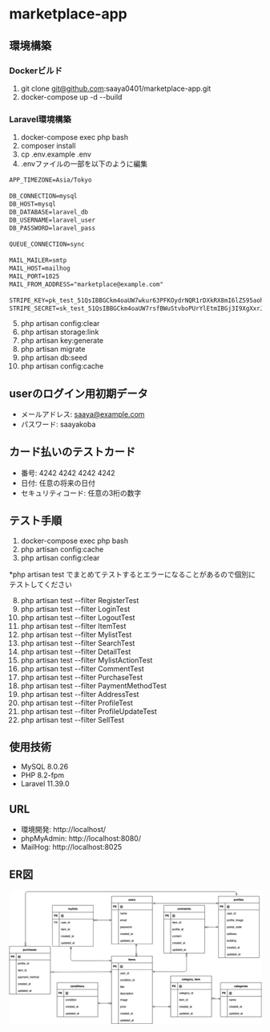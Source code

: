 # marketplace-app
## 環境構築
### Dockerビルド
1. git clone git@github.com:saaya0401/marketplace-app.git
1. docker-compose up -d --build

### Laravel環境構築
1. docker-compose exec php bash
1. composer install
1. cp .env.example .env
1. .envファイルの一部を以下のように編集
```
APP_TIMEZONE=Asia/Tokyo

DB_CONNECTION=mysql
DB_HOST=mysql
DB_DATABASE=laravel_db
DB_USERNAME=laravel_user
DB_PASSWORD=laravel_pass

QUEUE_CONNECTION=sync

MAIL_MAILER=smtp
MAIL_HOST=mailhog
MAIL_PORT=1025
MAIL_FROM_ADDRESS="marketplace@example.com"

STRIPE_KEY=pk_test_51QsIBBGCkm4oaUW7wkur63PFKOydrNQR1rDXkRX8mI6lZS95aohBAtlipz981yA4ROSE6wUqNAeKV4bkjPmOAUX100ZCIEWA4u
STRIPE_SECRET=sk_test_51QsIBBGCkm4oaUW7rsfBWuStvboPUrYlEtmIBGj3I9XgXxrJyjbpd0dlYxszD9YVE0mKH6EKqPopRdVTfhMQzBlv00jlOwFb6p
```

5. php artisan config:clear
1. php artisan storage:link
1. php artisan key:generate
1. php artisan migrate
1. php artisan db:seed
1. php artisan config:cache

## userのログイン用初期データ
- メールアドレス: saaya@example.com
- パスワード: saayakoba

## カード払いのテストカード
- 番号: 4242 4242 4242 4242
- 日付: 任意の将来の日付
- セキュリティコード: 任意の3桁の数字


## テスト手順
1. docker-compose exec php bash
1. php artisan config:cache
1. php artisan config:clear

*php artisan test でまとめてテストするとエラーになることがあるので個別にテストしてください

8. php artisan test --filter RegisterTest
1. php artisan test --filter LoginTest
1. php artisan test --filter LogoutTest
1. php artisan test --filter ItemTest
1. php artisan test --filter MylistTest
1. php artisan test --filter SearchTest
1. php artisan test --filter DetailTest
1. php artisan test --filter MylistActionTest
1. php artisan test --filter CommentTest
1. php artisan test --filter PurchaseTest
1. php artisan test --filter PaymentMethodTest
1. php artisan test --filter AddressTest
1. php artisan test --filter ProfileTest
1. php artisan test --filter ProfileUpdateTest
1. php artisan test --filter SellTest

## 使用技術
- MySQL 8.0.26
- PHP 8.2-fpm
- Laravel 11.39.0

## URL
- 環境開発: http://localhost/
- phpMyAdmin: http://localhost:8080/
- MailHog: http://localhost:8025

## ER図
![image](marketplace-app.drawio.png)
